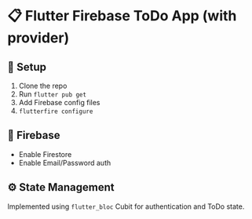 # 📋 Flutter Firebase ToDo App (with provider)

## 🚀 Setup

1. Clone the repo
2. Run `flutter pub get`
3. Add Firebase config files
4. `flutterfire configure`

## 🔧 Firebase

- Enable Firestore
- Enable Email/Password auth


## ⚙️ State Management

Implemented using `flutter_bloc` Cubit for authentication and ToDo state.


